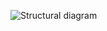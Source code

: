 ![Structural diagram](https://user-images.githubusercontent.com/94303488/143090146-122e940d-9324-41d8-ad2f-6c4d9bd2feae.png)
